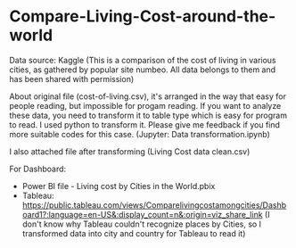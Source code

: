 # Compare-Living-Cost-around-the-world

Data source: Kaggle (This is a comparison of the cost of living in various cities, as gathered by popular site numbeo. All data belongs to them and has been shared with permission)

About original file (cost-of-living.csv), it's arranged in the way that easy for people reading, but impossible for progam reading. If you want to analyze these data, you need to transform it to table type which is easy for program to read. I used python to transform it. Please give me feedback if you find more suitable codes for this case. (Jupyter: Data transformation.ipynb)

I also attached file after transforming (Living Cost data clean.csv)

For Dashboard:
- Power BI file - Living cost by Cities in the World.pbix
- Tableau: https://public.tableau.com/views/Comparelivingcostamongcities/Dashboard1?:language=en-US&:display_count=n&:origin=viz_share_link
(I don't know why Tableau couldn't recognize places by Cities, so I transformed data into city and country for Tableau to read it)
